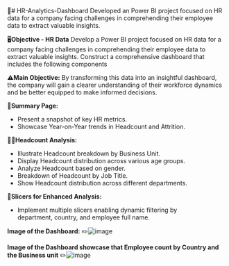 🧾# HR-Analytics-Dashboard
Developed an Power BI project focused on HR data for a company facing challenges in comprehending their employee data to extract valuable insights. 


🖥️**Objective - HR Data**
  Develop a Power BI project focused on HR data for a company facing challenges in comprehending their employee data to extract valuable insights. Construct a comprehensive dashboard that includes the following      components

⚠️**Main Objective:**
  By transforming this data into an insightful dashboard, the company will gain a clearer understanding of their workforce dynamics and be better equipped to make informed decisions.

📃**Summary Page:**
  - Present a snapshot of key HR metrics.
  - Showcase Year-on-Year trends in Headcount and Attrition.

🙍‍♂️**Headcount Analysis:**
  - Illustrate Headcount breakdown by Business Unit.
  - Display Headcount distribution across various age groups.
  - Analyze Headcount based on gender.
  - Breakdown of Headcount by Job Title.
  - Show Headcount distribution across different departments.

🍰**Slicers for Enhanced Analysis:**
  - Implement multiple slicers enabling dynamic filtering by   
    department, country, and employee full name.


**Image of the  Dashboard:**
✏️![image](https://github.com/user-attachments/assets/5f637ef2-b907-4260-a85e-6cf5d8b16bf9)

**Image of the Dashboard showcase that Employee count by Country and the Business unit**
✏️![image](https://github.com/user-attachments/assets/d013f656-4736-4734-8655-49977fdc823d)

